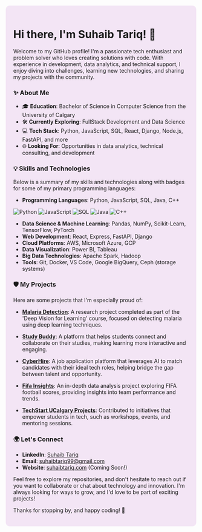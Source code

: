 <div style="background-color: #f3e5f5; padding: 20px; border-radius: 10px;">

# Hi there, I'm Suhaib Tariq! 👋

Welcome to my GitHub profile! I'm a passionate tech enthusiast and problem solver who loves creating solutions with code. With experience in development, data analytics, and technical support, I enjoy diving into challenges, learning new technologies, and sharing my projects with the community.

### ✨ About Me

- 🎓 **Education**: Bachelor of Science in Computer Science from the University of Calgary
- 🛠️ **Currently Exploring**: FullStack Development and Data Science
- 💻 **Tech Stack**: Python, JavaScript, SQL, React, Django, Node.js, FastAPI, and more
- 🌐 **Looking For**: Opportunities in data analytics, technical consulting, and development


### 💡 Skills and Technologies

Below is a summary of my skills and technologies along with badges for some of my primary programming languages:

- **Programming Languages**: Python, JavaScript, SQL, Java, C++

![Python](https://img.shields.io/badge/Python-3776AB?style=for-the-badge&logo=python&logoColor=white) ![JavaScript](https://img.shields.io/badge/JavaScript-F7DF1E?style=for-the-badge&logo=javascript&logoColor=black) ![SQL](https://img.shields.io/badge/SQL-4479A1?style=for-the-badge&logo=postgresql&logoColor=white) ![Java](https://img.shields.io/badge/Java-007396?style=for-the-badge&logo=java&logoColor=white) ![C++](https://img.shields.io/badge/C++-00599C?style=for-the-badge&logo=c%2B%2B&logoColor=white)

- **Data Science & Machine Learning**: Pandas, NumPy, Scikit-Learn, TensorFlow, PyTorch
- **Web Development**: React, Express, FastAPI, Django
- **Cloud Platforms**: AWS, Microsoft Azure, GCP
- **Data Visualization**: Power BI, Tableau
- **Big Data Technologies**: Apache Spark, Hadoop
- **Tools**: Git, Docker, VS Code, Google BigQuery, Ceph (storage systems)

### 🛡️ My Projects

Here are some projects that I'm especially proud of:

- **[Malaria Detection](https://github.com/suhaib99/Malaria-Detection)**: A research project completed as part of the 'Deep Vision for Learning' course, focused on detecting malaria using deep learning techniques.

- **[Study Buddy](https://github.com/suhaib99/studybuddy)**: A platform that helps students connect and collaborate on their studies, making learning more interactive and engaging.

- **[CyberHire](https://github.com/suhaib99/CyberHire)**: A job application platform that leverages AI to match candidates with their ideal tech roles, helping bridge the gap between talent and opportunity.

- **[Fifa Insights](https://medium.com/@st99/behind-the-scores-data-analytics-in-the-world-of-fifa-football-78cdf5c49859)**: An in-depth data analysis project exploring FIFA football scores, providing insights into team performance and trends.

- **[TechStart UCalgary Projects](https://github.com/TechStartUCalgary)**: Contributed to initiatives that empower students in tech, such as workshops, events, and mentoring sessions.

### 🌍 Let's Connect

- **LinkedIn**: [Suhaib Tariq](https://www.linkedin.com/in/suhaibtariq/)
- **Email**: [suhaibtariq99@gmail.com](mailto:suhaibtariq99@gmail.com)
- **Website**: [suhaibtariq.com](https://suhaibtariq.com) (Coming Soon!)

Feel free to explore my repositories, and don't hesitate to reach out if you want to collaborate or chat about technology and innovation. I'm always looking for ways to grow, and I'd love to be part of exciting projects!

Thanks for stopping by, and happy coding! 🚀

</div>

